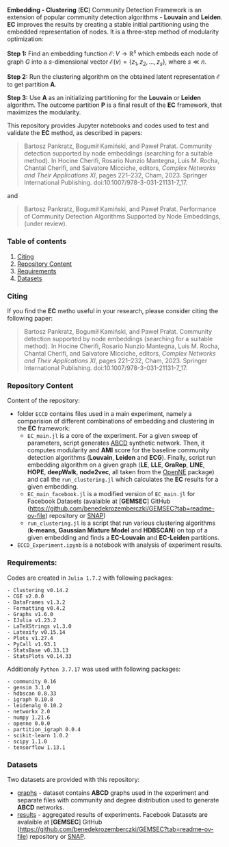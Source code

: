 **Embedding - Clustering** (**EC**) Community Detection Framework is an extension of popular community detection algorithms - **Louvain** and **Leiden**. **EC** improves the results by creating a stable initial partitioning using the embedded representation of nodes. It is a three-step method of modularity optimization: 

**Step 1:**  Find an embedding function $\mathcal{E} \colon V \to \mathbb{R}^s$ which embeds each node of graph $G$ into a $s$-dimensional vector $\mathcal{E}(v) = \{z_1, z_2, \ldots, z_s\}$, where $s \ll n$.

**Step 2:** Run the clustering algorithm on the obtained latent representation $\mathcal{E}$ to get partition $\mathbf{A}$. 

**Step 3:** Use $\mathbf{A}$ as an initializing partitioning for the **Louvain** or  **Leiden** algorithm. The outcome partition $\mathbf{P}$ is a final result of the **EC** framework, that maximizes the modularity.

This repository provides Jupyter notebooks and codes used to test and validate the **EC** method, as described in papers:

>Bartosz Pankratz, Bogumił Kamiński, and Paweł Prałat. Community detection supported
by node embeddings (searching for a suitable method). In Hocine Cherifi, Rosario Nunzio
Mantegna, Luis M. Rocha, Chantal Cherifi, and Salvatore Micciche, editors, *Complex Networks
and Their Applications XI*, pages 221–232, Cham, 2023. Springer International Publishing. doi:10.1007/978-3-031-21131-7\_17.

and

>Bartosz Pankratz, Bogumił Kamiński, and Paweł Prałat. Performance of Community Detection Algorithms Supported by Node Embeddings, (under review).


### Table of contents

1. [Citing](#cite)<br>
2. [Repository Content](#repo) <br>
2. [Requirements](#req) <br>
2. [Datasets](#data) <br>

<a class="anchor" id="cite"></a>
### Citing 

If you find the **EC** metho useful in your research, please consider citing the following paper:

>Bartosz Pankratz, Bogumił Kamiński, and Paweł Prałat. Community detection supported
by node embeddings (searching for a suitable method). In Hocine Cherifi, Rosario Nunzio
Mantegna, Luis M. Rocha, Chantal Cherifi, and Salvatore Micciche, editors, *Complex Networks
and Their Applications XI*, pages 221–232, Cham, 2023. Springer International Publishing. doi:10.1007/978-3-031-21131-7\_17.

<a class="anchor" id="repo"></a>
### Repository Content 

Content of the repository:
- folder ``ECCD`` contains files used in a main experiment, namely a comparision of different combinations of embedding and clustering in the **EC** framework: 
     - ``EC_main.jl`` is a core of the experiment. For a given sweep of parameters, script generates [ABCD](https://github.com/bkamins/ABCDGraphGenerator.jl) synthetic network. Then, it computes modularity and **AMI** score for the baseline community detection algorithms (**Louvain**, **Leiden** and **ECG**). Finally, script run embedding algorithm on a given graph (**LE**, **LLE**, **GraRep**, **LINE**, **HOPE**, **deepWalk**, **node2vec**, all taken from the [OpenNE](https://github.com/thunlp/OpenNE) package) and call the ``run_clustering.jl`` which calculates the **EC** results for a given embedding.
     - ``EC_main_facebook.jl`` is a modified version of ``EC_main.jl``  for Facebook Datasets (avalaible at [**GEMSEC**] GitHub (https://github.com/benedekrozemberczki/GEMSEC?tab=readme-ov-file) repository or [SNAP](https://snap.stanford.edu/data/gemsec-Facebook.html))
     - ``run_clustering.jl`` is a script that run various clustering algorithms (**k-means**, **Gaussian Mixture Model** and **HDBSCAN**) on top of a given embedding and finds a **EC-Louvain** and **EC-Leiden** partitions.  
- ``ECCD_Experiment.ipynb`` is a notebook with analysis of experiment results.

<a class="anchor" id="req"></a>
### Requirements:

Codes are created in ``Julia 1.7.2`` with following packages:
```
- Clustering v0.14.2
- CGE v2.0.0
- DataFrames v1.3.2
- Formatting v0.4.2
- Graphs v1.6.0
- IJulia v1.23.2
- LaTeXStrings v1.3.0
- Latexify v0.15.14
- Plots v1.27.4
- PyCall v1.93.1
- StatsBase v0.33.13
- StatsPlots v0.14.33
```

Additionaly ``Python 3.7.17`` was used with following packages:
```
- community 0.16
- gensim 3.1.0
- hdbscan 0.8.33
- igraph 0.10.8
- leidenalg 0.10.2
- networkx 2.0
- numpy 1.21.6
- openne 0.0.0 
- partition_igraph 0.0.4
- scikit-learn 1.0.2
- scipy 1.1.0
- tensorflow 1.13.1
```

<a class="anchor" id="data"></a>
### Datasets

Two datasets are provided with this repository:
- [graphs](https://drive.google.com/file/d/1wekpTdvgsKwSuPhNstXl-c9zIM3uLsdK/view?usp=sharing) - dataset contains **ABCD** graphs used in the experiment and separate files with community and degree distribution used to generate **ABCD** networks.
- [results](https://drive.google.com/file/d/1MfPL8JOWObJmlvdErOCGsd65zENlJqwe/view?usp=sharing) - aggregated results of experiments.
Facebook Datasets are avalaible at [**GEMSEC**] GitHub (https://github.com/benedekrozemberczki/GEMSEC?tab=readme-ov-file) repository or [SNAP](https://snap.stanford.edu/data/gemsec-Facebook.html).